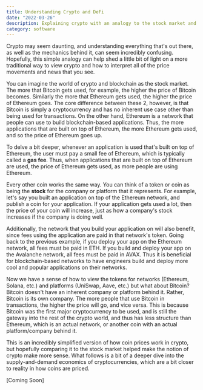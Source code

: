 ```yaml
---
title: Understanding Crypto and DeFi
date: "2022-03-26"
description: Explaining crypto with an analogy to the stock market and concepts of supply-and-demand.
category: software
---
```


Crypto may seem daunting, and understanding everything that's out there, as well as the mechanics behind it, can seem incredibly confusing. Hopefully, this simple analogy can help shed a little bit of light on a more traditional way to view crypto and how to interpret all of the price movements and news that you see.

You can imagine the world of crypto and blockchain as the stock market. The more that Bitcoin gets used, for example, the higher the price of Bitcoin becomes. Similarly the more that Ethereum gets used, the higher the price of Ethereum goes. The core difference between these 2, however, is that Bitcoin is simply a cryptocurrency and has no inherent use case other than being used for transactions. On the other hand, Ethereum is a network that people can use to build blockchain-based applications. Thus, the more applications that are built on top of Ethereum, the more Ethereum gets used, and so the price of Ethereum goes up.

To delve a bit deeper, whenever an application is used that's built on top of Ethereum, the user must pay a small fee of Ethereum, which is typically called a **gas fee**. Thus, when applications that are built on top of Ethereum are used, the price of Ethereum gets used, as more people are using Ethereum.

Every other coin works the same way. You can think of a token or coin as being the **stock** for the company or platform that it represents. For example, let's say you built an application on top of the Ethereum network, and publish a coin for your application. If your application gets used a lot, then the price of your coin will increase, just as how a company's stock increases if the company is doing well.

Additionally, the network that you build your application on will also benefit, since fees using the application are paid in that network's token. Going back to the previous example, if you deploy your app on the Ethereum network, all fees must be paid in ETH. If you build and deploy your app on the Avalanche network, all fees must be paid in AVAX. Thus it is beneficial for blockchain-based networks to have engineers build and deploy more cool and popular applications on their networks.

Now we have a sense of how to view the tokens for networks (Ethereum, Solana, etc.) and platforms (UniSwap, Aave, etc.) but what about Bitcoin? Bitcoin doesn't have an inherent company or platform behind it. Rather, Bitcoin is its own company. The more people that use Bitcoin in transactions, the higher the price will go, and vice versa. This is because Bitcoin was the first major cryptocurrency to be used, and is still the gateway into the rest of the crypto world, and thus has less structure than Ethereum, which is an actual network, or another coin with an actual platform/company behind it.

This is an incredibly simplified version of how coin prices work in crypto, but hopefully comparing it to the stock market helped make the notion of crypto make more sense. What follows is a bit of a deeper dive into the supply-and-demand economics of cryptocurrencies, which are a bit closer to reality in how coins are priced.

[Coming Soon]
